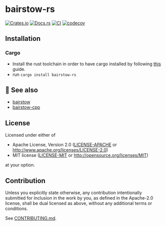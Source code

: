 # bairstow-rs

[![Crates.io](https://img.shields.io/crates/v/bairstow-rs.svg)](https://crates.io/crates/bairstow-rs)
[![Docs.rs](https://docs.rs/bairstow-rs/badge.svg)](https://docs.rs/bairstow-rs)
[![CI](https://github.com/luk036/bairstow-rs/workflows/CI/badge.svg)](https://github.com/luk036/bairstow-rs/actions)
[![codecov](https://codecov.io/gh/luk036/bairstow-rs/branch/master/graph/badge.svg?token=1qz6WD6Rs5)](https://codecov.io/gh/luk036/bairstow-rs)

## Installation

### Cargo

* Install the rust toolchain in order to have cargo installed by following
  [this](https://www.rust-lang.org/tools/install) guide.
* run `cargo install bairstow-rs`

## 👀 See also

* [bairstow](https://github.com/luk036/bairstow)
* [bairstow-cpp](https://github.com/luk036/bairstow-cpp)

## License

Licensed under either of

 * Apache License, Version 2.0
   ([LICENSE-APACHE](LICENSE-APACHE) or http://www.apache.org/licenses/LICENSE-2.0)
 * MIT license
   ([LICENSE-MIT](LICENSE-MIT) or http://opensource.org/licenses/MIT)

at your option.

## Contribution

Unless you explicitly state otherwise, any contribution intentionally submitted
for inclusion in the work by you, as defined in the Apache-2.0 license, shall be
dual licensed as above, without any additional terms or conditions.

See [CONTRIBUTING.md](CONTRIBUTING.md).